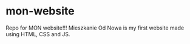 # mon-website
Repo for MON website!!!
Mieszkanie Od Nowa is my first website made using HTML, CSS and JS.
